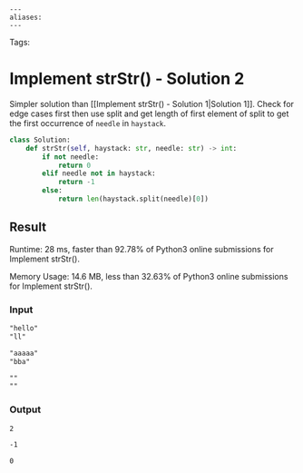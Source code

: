 ```
---
aliases:
---
```

Tags:

# Implement strStr() - Solution 2
Simpler solution than [[Implement strStr() - Solution 1|Solution 1]]. Check for edge cases first then use split and get length of first element of split to get the first occurrence of `needle` in `haystack`.

```python
class Solution:
    def strStr(self, haystack: str, needle: str) -> int:
        if not needle:
            return 0
        elif needle not in haystack:
            return -1
        else:
            return len(haystack.split(needle)[0])
```

## Result
Runtime: 28 ms, faster than 92.78% of Python3 online submissions for Implement strStr().

Memory Usage: 14.6 MB, less than 32.63% of Python3 online submissions for Implement strStr().

### Input
```md
"hello"  
"ll"  

"aaaaa"  
"bba"  

""  
""
```

### Output
```md
2  

-1  

0
```